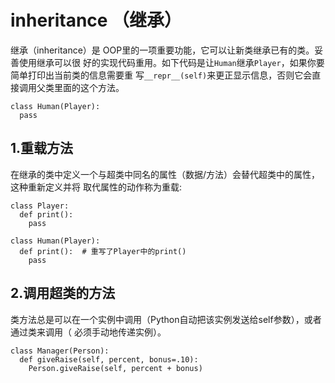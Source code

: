 # inheritance （继承）

继承（inheritance）是 OOP里的一项重要功能，它可以让新类继承已有的类。妥善使用继承可以很
好的实现代码重用。如下代码是让`Human`继承`Player`，如果你要简单打印出当前类的信息需要重
写`__repr__(self)`来更正显示信息，否则它会直接调用父类里面的这个方法。

```
class Human(Player):
  pass
```

## 1.重载方法

在继承的类中定义一个与超类中同名的属性（数据/方法）会替代超类中的属性，这种重新定义并将
取代属性的动作称为重载:

```
class Player:
  def print():
    pass

class Human(Player):
  def print():  # 重写了Player中的print()
    pass
```

## 2.调用超类的方法

类方法总是可以在一个实例中调用（Python自动把该实例发送给self参数），或者通过类来调用（
必须手动地传递实例）。

```
class Manager(Person):
  def giveRaise(self, percent, bonus=.10):
    Person.giveRaise(self, percent + bonus)
```
